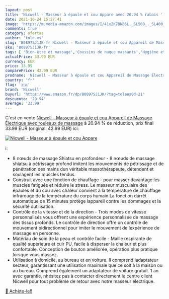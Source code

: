 ```yaml
---
layout: post
title: 'Nicwell - Masseur à épaule et cou Appare avec 20.94 % rabais '
date: 2021-10-24 15:27:41
image: 'https://m.media-amazon.com/images/I/41x2K7DNB5L._SL500_._SL400_.jpg'
comments: true
category: ofertas
author: 'tole.es'
slug: 'B0897SJ1JK-fr Nicwell - Masseur à épaule et cou Appareil de Massage...'
sku: 'B0897SJ1JK-fr'
tags: [ 'Bien-être et massage','Coussins de nuque massants','Hygiène et Santé','Massage et relaxation','Masseurs électriques','nicwell', ]
actualPrice: 33.99 EUR
currency: EUR
price: 33.99
comparePrice: 42.99 EUR
prodname: 'Nicwell - Masseur à épaule et cou Appareil de Massage Électrique avec rouleaux de massage'
country: 'fr'
flag: '🇫🇷'
brand: 'Nicwell'
buyurl: 'https://www.amazon.fr/dp/B0897SJ1JK/?tag=tolees0d-21'
descuento: '20.94'
average: '33.99'
---
```


C'est en vente [Nicwell - Masseur à épaule et cou Appareil de Massage Électrique avec rouleaux de massage](https://www.amazon.fr/dp/B0897SJ1JK/?tag=tolees0d-21)  à  20.94 % de réduction, prix final  33.99 EUR (original: 42.99 EUR) ici:

[![Nicwell - Masseur à épaule et cou Appare](https://m.media-amazon.com/images/I/41x2K7DNB5L._SL500_._SL400_.jpg)](https://www.amazon.fr/dp/B0897SJ1JK/?tag=tolees0d-21)

ℹ️:

- 8 nœuds de massage Shiatsu en profondeur - 8 nœuds de massage shiatsu à pétrissage profond imitent les mouvements de pétrissage et de pénétration des mains dun véritable massothérapeute, détendent et soulagent les muscles tendus.
- Construit avec une fonction de chauffage - pour masser davantage les muscles fatigués et réduire le stress. Le masseur musculaire des épaules et du cou avec chaleur convient à la température de chauffage infrarouge de la température du corps humain.La fonction darrêt automatique de 15 minutes protège lappareil contre les dommages et la sécurité dutilisation.
- Contrôle de la vitesse et de la direction - Trois modes de vitesse personnalisés vous offrent une expérience personnalisée de massage des tissus profonds. Le contrôle de direction offre un contrôle de mouvement bidirectionnel pour imiter le mouvement de lexpérience de massage en personne.
- Matériau de soin de la peau et contrôle facile - Maille respirante de qualité supérieure et cuir PU, facile à disperser la chaleur et plus confortable. Conception de bouton améliorée, opération plus pratique lorsque vous massez.
- Utilisation à domicile, au bureau et en voiture. Il comprend ladaptateur secteur, garantissant une utilisation maximale que ce soit à la maison ou au bureau. Comprend également un adaptateur de voiture gratuit. 1 an avec garantie, nhésitez pas à contacter directement le centre client Nicwell pour tout problème de retour avec notre masseur électrique.

[🛒 Achète-le!!](https://www.amazon.fr/dp/B0897SJ1JK/?tag=tolees0d-21)
